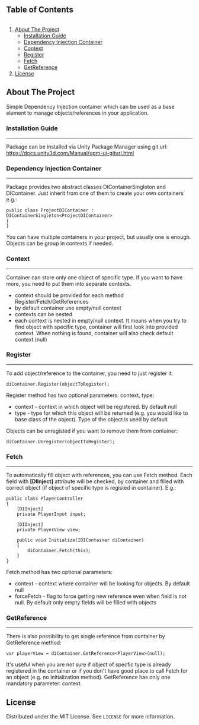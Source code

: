 <!-- TABLE OF CONTENTS -->
<h2 style="display: inline-block">Table of Contents</h2>
  <ol>
    <li>
      <a href="#about-the-project">About The Project</a>
      <ul>
        <li><a href="#installation-guide">Installation Guide</a></li>
      </ul>
      <ul>
        <li><a href="#dependency-injection-container">Dependency Injection Container</a></li>
      </ul>
        <ul>
        <li><a href="#context">Context</a></li>
      </ul>
      <ul>
        <li><a href="#register">Register</a></li>
      </ul>
      <ul>
        <li><a href="#fetch">Fetch</a></li>
      </ul>
      <ul>
        <li><a href="#getreference">GetReference</a></li>
      </ul>
    </li>
    <li><a href="#license">License</a></li>
  </ol>

<!-- ABOUT THE PROJECT -->
<a name="about-the-project"></a>
## About The Project
Simple Dependency Injection container which can be used as a base element to manage objects/references in your application.

<a name="installation-guide"></a>
### Installation Guide
-------------------------------------------------------------------------------
Package can be installed via Unity Package Manager using git url:
https://docs.unity3d.com/Manual/upm-ui-giturl.html

<a name="dependency-injection-container"></a>
### Dependency Injection Container
-------------------------------------------------------------------------------
Package provides two abstract classes DIContainerSingleton and DIContainer. Just inherit from one of them to create your own containers e.g.:
```
public class ProjectDIContainer : DIContainerSingleton<ProjectDIContainer>
{
}
```
You can have multiple containers in your project, but usually one is enough. Objects can be group in contexts if needed.

<a name="context"></a>
### Context
-------------------------------------------------------------------------------
Container can store only one object of specific type. If you want to have more, you need to put them into separate contexts.
- context should be provided for each method Register/Fetch/GetReferences
- by default container use empty/null context
- contexts can be nested
- each context is nested in empty/null context. It means when you try to find object with specific type, container will first look into provided context. When nothing is found, container will also check default context (null)

<a name="register"></a>
### Register
-------------------------------------------------------------------------------
To add object/reference to the container, you need to just register it:
```
diContainer.Register(objectToRegister);
```
Register method has two optional parameters: context, type:
- context - context in which object will be registered. By default null
- type - type for which this object will be returned (e.g. you would like to base class of the object). Type of the object is used by default

Objects can be unregisted if you want to remove them from container:
```
diContainer.Unregister(objectToRegister);
```

<a name="fetch"></a>
### Fetch
-------------------------------------------------------------------------------
To automatically fill object with references, you can use Fetch method. Each field with **[DIInject]** attribute will be checked, by container and filled with correct object (if object of specific type is registed in container). E.g.:
```
public class PlayerController
{
	[DIInject]
	private PlayerInput input;
	
	[DIInject]
	private PlayerView view;
	
	public void Initialize(IDIContainer diContainer)
	{
		diContainer.Fetch(this);
	}
}
```
Fetch method has two optional parameters:
- context - context where container will be looking for objects. By default null
- forceFetch - flag to force getting new reference even when field is not null. By default only empty fields will be filled with objects

<a name="getreference"></a>
### GetReference
-------------------------------------------------------------------------------
There is also possibility to get single reference from container by GetReference method:
```
var playerView = diContainer.GetReference<PlayerView>(null);
```
It's useful when you are not sure if object of specfic type is already registered in the container or if you don't have good place to call Fetch for an object (e.g. no initialization method).
GetReference has only one mandatory parameter: context.

<a name="license"></a>
<!-- LICENSE -->
## License
Distributed under the MIT License. See `LICENSE` for more information.